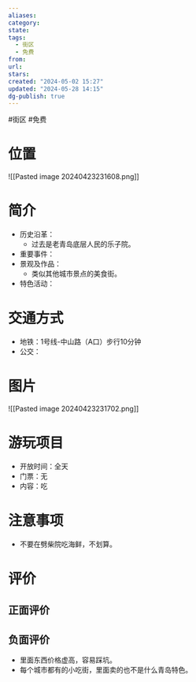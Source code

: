 ```yaml
---
aliases: 
category: 
state: 
tags:
  - 街区
  - 免费
from: 
url: 
stars: 
created: "2024-05-02 15:27"
updated: "2024-05-28 14:15"
dg-publish: true
---
```

#街区 #免费 
# 位置
![[Pasted image 20240423231608.png]]
# 简介
- 历史沿革：
	- 过去是老青岛底层人民的乐子院。
- 重要事件：
- 景观及作品：
	- 类似其他城市景点的美食街。
- 特色活动：
# 交通方式
- 地铁：1号线-中山路（A口）步行10分钟
- 公交：
# 图片
![[Pasted image 20240423231702.png]]
# 游玩项目
- 开放时间：全天
- 门票：无
- 内容：吃
# 注意事项
- 不要在劈柴院吃海鲜，不划算。
# 评价
## 正面评价
## 负面评价
- 里面东西价格虚高，容易踩坑。
- 每个城市都有的小吃街，里面卖的也不是什么青岛特色。